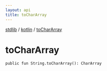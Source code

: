 ```yaml
---
layout: api
title: toCharArray
---
```

[stdlib](../index.html) / [kotlin](index.html) / [toCharArray](toCharArray.html)

# toCharArray

```
public fun String.toCharArray(): CharArray
```
